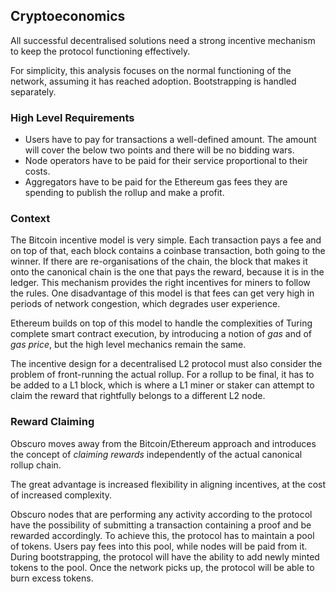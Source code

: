 ## Cryptoeconomics
All successful decentralised solutions need a strong incentive mechanism to keep the protocol functioning effectively. 

For simplicity, this analysis focuses on the normal functioning of the network, assuming it has reached adoption. Bootstrapping is handled separately.

### High Level Requirements
* Users have to pay for transactions a well-defined amount. The amount will cover the below two points and there will be no bidding wars.
* Node operators have to be paid for their service proportional to their costs.
* Aggregators have to be paid for the Ethereum gas fees they are spending to publish the rollup and make a profit.

### Context
The Bitcoin incentive model is very simple. Each transaction pays a fee and on top of that, each block contains a coinbase transaction, both going to the winner. If there are re-organisations of the chain, the block that makes it onto the canonical chain is the one that pays the reward, because it is in the ledger. This mechanism provides the right incentives for miners to follow the rules. One disadvantage of this model is that fees can get very high in periods of network congestion, which degrades user experience.

Ethereum builds on top of this model to handle the complexities of Turing complete smart contract execution, by introducing a notion of _gas_ and of _gas price_, but the high level mechanics remain the same.

The incentive design for a decentralised L2 protocol must also consider the problem of front-running the actual rollup. For a rollup to be final, it has to be added to a L1 block, which is where a L1 miner or staker can attempt to claim the reward that rightfully belongs to a different L2 node.

### Reward Claiming
Obscuro moves away from the Bitcoin/Ethereum approach and introduces the concept of _claiming rewards_ independently of the actual canonical rollup chain.

The great advantage is increased flexibility in aligning incentives, at the cost of increased complexity.

Obscuro nodes that are performing any activity according to the protocol have the possibility of submitting a transaction containing a proof and be rewarded accordingly. To achieve this, the protocol has to maintain a pool of tokens. Users pay fees into this pool, while nodes will be paid from it. During bootstrapping, the protocol will have the ability to add newly minted tokens to the pool. Once the network picks up, the protocol will be able to burn excess tokens.